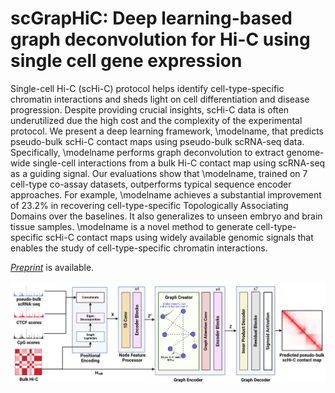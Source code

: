 # scGrapHiC: Deep learning-based graph deconvolution for Hi-C using single cell gene expression

Single-cell Hi-C (scHi-C) protocol helps identify cell-type-specific chromatin interactions and sheds light on cell differentiation and disease progression. Despite providing crucial insights, scHi-C data is often underutilized due the high cost and the complexity of the experimental protocol. We present a deep learning framework, \modelname, that predicts pseudo-bulk scHi-C contact maps using pseudo-bulk scRNA-seq data. Specifically, \modelname performs graph deconvolution to extract genome-wide single-cell interactions from a bulk Hi-C contact map using scRNA-seq as a guiding signal. Our evaluations show that \modelname, trained on 7 cell-type co-assay datasets, outperforms typical sequence encoder approaches. For example, \modelname achieves a substantial improvement of $23.2\%$ in recovering cell-type-specific Topologically Associating Domains over the baselines. It also generalizes to unseen embryo and brain tissue samples. \modelname is a novel method to generate cell-type-specific scHi-C contact maps using widely available genomic signals that enables the study of cell-type-specific chromatin interactions.

[*Preprint*]() is available.

![scGrapHiC model overview](https://github.com/rsinghlab/scGrapHiC/blob/main/scgraphic_arch.png?raw=true)
